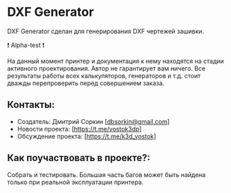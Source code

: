 # DXF Generator

DXF Generator сделан для генерирования DXF чертежей зашивки.

❗ Alpha-test ❗

На данный момент принтер и документация к нему находятся на стадии активного проектирования. Автор не гарантирует вам ничего. Все результаты работы всех калькуляторов, генераторов и т.д. стоит дважды перепроверить перед совершением заказа.

## Контакты:

+ Создатель: Дмитрий Соркин [dbsorkin@gmail.com]
+ Новости проекта: [https://t.me/vostok3dp]
+ Обсуждение проекта: [https://t.me/k3d_vostok]

## Как поучаствовать в проекте?:

Собрать и тестировать. Большая часть багов может быть найдена только при реальной эксплуатации принтера.
